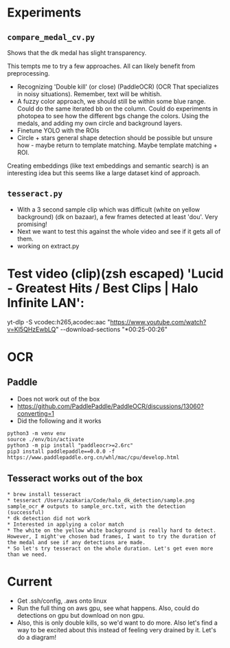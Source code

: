 # Experiments
## `compare_medal_cv.py`
Shows that the dk medal has slight transparency.

This tempts me to try a few approaches. All can likely benefit from preprocessing.
* Recognizing 'Double kill' (or close) (PaddleOCR) (OCR That specializes in noisy situations). Remember, text will be whitish.
* A fuzzy color approach, we should still be within some blue range. Could do the same iterated bb on the column. Could do experiments in photopea to see how the different bgs change the colors. Using the medals, and adding my own circle and background layers.
* Finetune YOLO with the ROIs
* Circle + stars general shape detection should be possible but unsure how - maybe return to template matching. Maybe template matching + ROI.

Creating embeddings (like text embeddings and semantic search) is an interesting idea but this seems like a large dataset kind of approach.

## `tesseract.py`
* With a 3 second sample clip which was difficult (white on yellow background) (dk on bazaar), a few frames detected at least  'dou'. Very promising! 
* Next we want to test this against the whole video and see if it gets all of them.
* working on extract.py

# Test video (clip)(zsh escaped) 'Lucid - Greatest Hits / Best Clips | Halo Infinite LAN':
yt-dlp -S vcodec:h265,acodec:aac "https://www.youtube.com/watch?v=Kl5QHzEwbLQ" --download-sections "*00:25-00:26"

# OCR
## Paddle
* Does not work out of the box
* https://github.com/PaddlePaddle/PaddleOCR/discussions/13060?converting=1
* Did the following and it works
```
python3 -m venv env
source ./env/bin/activate
python3 -m pip install "paddleocr>=2.6rc"
pip3 install paddlepaddle==0.0.0 -f https://www.paddlepaddle.org.cn/whl/mac/cpu/develop.html
```


## Tesseract works out of the box
    * brew install tesseract
    * tesseract /Users/azakaria/Code/halo_dk_detection/sample.png sample_ocr # outputs to sample_orc.txt, with the detection (successful)
    * dk detection did not work
    * Interested in applying a color match
    * The white on the yellow white background is really hard to detect. However, I might've chosen bad frames, I want to try the duration of the medal and see if any detections are made.
    * So let's try tesseract on the whole duration. Let's get even more than we need.

# Current
* Get .ssh/config, .aws onto linux
* Run the full thing on aws gpu, see what happens. Also, could do detections on gpu but download on non gpu.
* Also, this is only double kills, so we'd want to do more. Also let's find a way to be excited about this instead of feeling very drained by it. Let's do a diagram!
